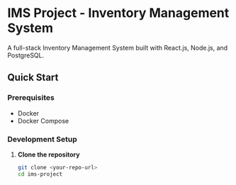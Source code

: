 # IMS Project - Inventory Management System

A full-stack Inventory Management System built with React.js, Node.js, and PostgreSQL.

## Quick Start

### Prerequisites

- Docker
- Docker Compose

### Development Setup

1. **Clone the repository**
   ```bash
   git clone <your-repo-url>
   cd ims-project
   ```
